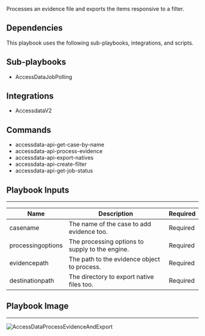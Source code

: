 Processes an evidence file and exports the items responsive to a filter.

## Dependencies
This playbook uses the following sub-playbooks, integrations, and scripts.

## Sub-playbooks
* AccessDataJobPolling

## Integrations
* AccessdataV2

## Commands
* accessdata-api-get-case-by-name
* accessdata-api-process-evidence
* accessdata-api-export-natives
* accessdata-api-create-filter
* accessdata-api-get-job-status

## Playbook Inputs
---

| **Name** | **Description** | **Required** |
| --- | --- | --- |
| casename | The name of the case to add evidence too. | Required |
| processingoptions | The processing options to supply to the engine. | Required |
| evidencepath | The path to the evidence object to process. | Required |
| destinationpath | The directory to export native files too. | Required |

## Playbook Image
---
![AccessDataProcessEvidenceAndExport](https://user-images.githubusercontent.com/8157465/146163898-52b9b0df-3a3c-4b63-a6ca-6813395a7d6b.png)
